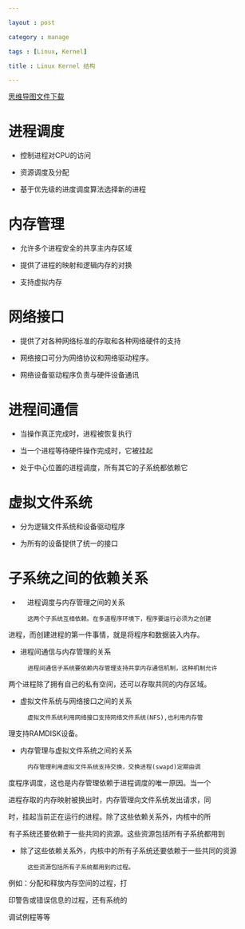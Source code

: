 ---
layout : post
category : manage
tags : [Linux, Kernel]
title : Linux Kernel 结构
---
[思维导图文件下载](#)
# 进程调度

- 控制进程对CPU的访问

- 资源调度及分配

- 基于优先级的进度调度算法选择新的进程

# 内存管理

- 允许多个进程安全的共享主内存区域

- 提供了进程的映射和逻辑内存的对换

- 支持虚拟内存

# 网络接口

- 提供了对各种网络标准的存取和各种网络硬件的支持

- 网络接口可分为网络协议和网络驱动程序。

- 网络设备驱动程序负责与硬件设备通讯

# 进程间通信

- 当操作真正完成时，进程被恢复执行

- 当一个进程等待硬件操作完成时，它被挂起

- 处于中心位置的进程调度，所有其它的子系统都依赖它

# 虚拟文件系统

- 分为逻辑文件系统和设备驱动程序

- 为所有的设备提供了统一的接口

# 子系统之间的依赖关系

- 　进程调度与内存管理之间的关系

        这两个子系统互相依赖。在多道程序环境下，程序要运行必须为之创建
进程，而创建进程的第一件事情，就是将程序和数据装入内存。

- 进程间通信与内存管理的关系

        进程间通信子系统要依赖内存管理支持共享内存通信机制，这种机制允许
两个进程除了拥有自己的私有空间，还可以存取共同的内存区域。

- 虚拟文件系统与网络接口之间的关系

        虚拟文件系统利用网络接口支持网络文件系统(NFS),也利用内存管
理支持RAMDISK设备。

- 内存管理与虚拟文件系统之间的关系

        内存管理利用虚拟文件系统支持交换，交换进程(swapd)定期由调
度程序调度，这也是内存管理依赖于进程调度的唯一原因。当一个
进程存取的内存映射被换出时，内存管理向文件系统发出请求，同
时，挂起当前正在运行的进程。除了这些依赖关系外，内核中的所
有子系统还要依赖于一些共同的资源。这些资源包括所有子系统都用到

- 除了这些依赖关系外，内核中的所有子系统还要依赖于一些共同的资源

        这些资源包括所有子系统都用到的过程。
例如：分配和释放内存空间的过程，打
印警告或错误信息的过程，还有系统的
调试例程等等